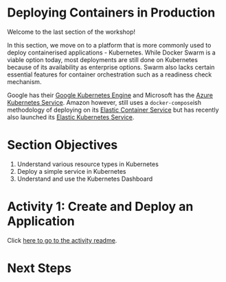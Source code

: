 # Deploying Containers in Production
Welcome to the last section of the workshop!

In this section, we move on to a platform that is more commonly used to deploy containerised applications - Kubernetes. While Docker Swarm is a viable option today, most deployments are still done on Kubernetes because of its availability as enterprise options. Swarm also lacks certain essential features for container orchestration such as a readiness check mechanism.

Google has their [Google Kubernetes Engine](https://cloud.google.com/kubernetes-engine/) and Microsoft has the [Azure Kubernetes Service](https://azure.microsoft.com/en-us/services/kubernetes-service/). Amazon however, still uses a `docker-compose`ish methodology of deploying on its [Elastic Container Service](https://aws.amazon.com/ecs/) but has recently also launched its [Elastic Kubernetes Service](https://aws.amazon.com/eks/).

# Section Objectives
1. Understand various resource types in Kubernetes
2. Deploy a simple service in Kubernetes
3. Understand and use the Kubernetes Dashboard

# Activity 1: Create and Deploy an Application
Click [here to go to the activity readme](./ACTIVITY-01.md).

# Next Steps
